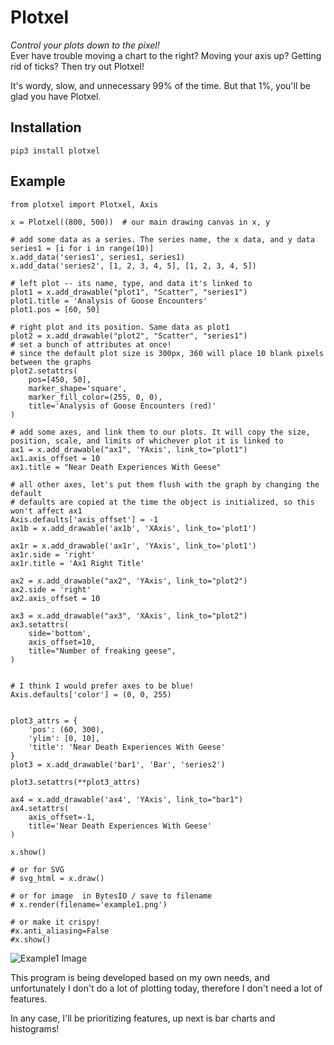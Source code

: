 # Plotxel

*Control your plots down to the pixel!*  
Ever have trouble moving a chart to the right? Moving your axis up? Getting rid of ticks? Then try out Plotxel!

It's wordy, slow, and unnecessary 99% of the time. But that 1%, you'll be glad you have Plotxel.

## Installation

    pip3 install plotxel
    
## Example

    from plotxel import Plotxel, Axis
    
    x = Plotxel((800, 500))  # our main drawing canvas in x, y
    
    # add some data as a series. The series name, the x data, and y data
    series1 = [i for i in range(10)]
    x.add_data('series1', series1, series1)
    x.add_data('series2', [1, 2, 3, 4, 5], [1, 2, 3, 4, 5])
    
    # left plot -- its name, type, and data it's linked to
    plot1 = x.add_drawable("plot1", "Scatter", "series1")
    plot1.title = 'Analysis of Goose Encounters'
    plot1.pos = [60, 50]
    
    # right plot and its position. Same data as plot1
    plot2 = x.add_drawable("plot2", "Scatter", "series1")
    # set a bunch of attributes at once!
    # since the default plot size is 300px, 360 will place 10 blank pixels between the graphs
    plot2.setattrs(
        pos=[450, 50],
        marker_shape='square',
        marker_fill_color=(255, 0, 0),
        title='Analysis of Goose Encounters (red)'
    )
    
    # add some axes, and link them to our plots. It will copy the size, position, scale, and limits of whichever plot it is linked to
    ax1 = x.add_drawable("ax1", 'YAxis', link_to="plot1")
    ax1.axis_offset = 10
    ax1.title = "Near Death Experiences With Geese"
    
    # all other axes, let's put them flush with the graph by changing the default
    # defaults are copied at the time the object is initialized, so this won't affect ax1
    Axis.defaults['axis_offset'] = -1
    ax1b = x.add_drawable('ax1b', 'XAxis', link_to='plot1')
    
    ax1r = x.add_drawable('ax1r', 'YAxis', link_to='plot1')
    ax1r.side = 'right'
    ax1r.title = 'Ax1 Right Title'
    
    ax2 = x.add_drawable("ax2", 'YAxis', link_to="plot2")
    ax2.side = 'right'
    ax2.axis_offset = 10
    
    ax3 = x.add_drawable("ax3", 'XAxis', link_to="plot2")
    ax3.setattrs(
        side='bottom',
        axis_offset=10,
        title="Number of freaking geese",
    )
    
    
    # I think I would prefer axes to be blue!
    Axis.defaults['color'] = (0, 0, 255)
    
    
    plot3_attrs = {
        'pos': (60, 300),
        'ylim': [0, 10],
        'title': 'Near Death Experiences With Geese'
    }
    plot3 = x.add_drawable('bar1', 'Bar', 'series2')
    
    plot3.setattrs(**plot3_attrs)
    
    ax4 = x.add_drawable('ax4', 'YAxis', link_to="bar1")
    ax4.setattrs(
        axis_offset=-1,
        title='Near Death Experiences With Geese'
    )
        
    x.show()
    
    # or for SVG
    # svg_html = x.draw()
    
    # or for image  in BytesIO / save to filename
    # x.render(filename='example1.png')
    
    # or make it crispy!    
    #x.anti_aliasing=False
    #x.show()
    

![Example1 Image](https://github.com/danhitchcock/plotxel/wiki/example2.png)
    
This program is being developed based on my own needs, and unfortunately I don't do a lot of plotting today, therefore I don't need a lot of features.

In any case, I'll be prioritizing features, up next is bar charts and histograms! 